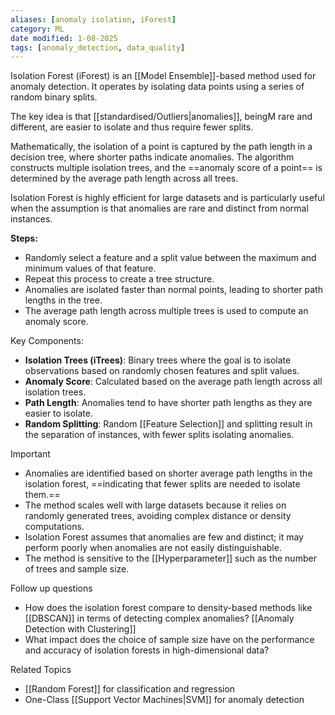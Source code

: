 ```yaml
---
aliases: [anomaly isolation, iForest]
category: ML
date modified: 1-08-2025
tags: [anomaly_detection, data_quality]
---
```


 Isolation Forest (iForest) is an [[Model Ensemble]]-based method used for anomaly detection. It operates by isolating data points using a series of random binary splits.
 
The key idea is that [[standardised/Outliers|anomalies]], beingM rare and different, are easier to isolate and thus require fewer splits. 

Mathematically, the isolation of a point is captured by the path length in a decision tree, where shorter paths indicate anomalies. The algorithm constructs multiple isolation trees, and the ==anomaly score of a point== is determined by the average path length across all trees. 

Isolation Forest is highly efficient for large datasets and is particularly useful when the assumption is that anomalies are rare and distinct from normal instances.

**Steps:**
- Randomly select a feature and a split value between the maximum and minimum values of that feature.
- Repeat this process to create a tree structure.
- Anomalies are isolated faster than normal points, leading to shorter path lengths in the tree.
- The average path length across multiple trees is used to compute an anomaly score.

 Key Components:  
 - **Isolation Trees (iTrees)**: Binary trees where the goal is to isolate observations based on randomly chosen features and split values.  
 - **Anomaly Score**: Calculated based on the average path length across all isolation trees.  
 - **Path Length**: Anomalies tend to have shorter path lengths as they are easier to isolate.  
 - **Random Splitting**: Random [[Feature Selection]] and splitting result in the separation of instances, with fewer splits isolating anomalies.

Important
 - Anomalies are identified based on shorter average path lengths in the isolation forest, ==indicating that fewer splits are needed to isolate them.==  
 - The method scales well with large datasets because it relies on randomly generated trees, avoiding complex distance or density computations.
 - Isolation Forest assumes that anomalies are few and distinct; it may perform poorly when anomalies are not easily distinguishable.  
 - The method is sensitive to the [[Hyperparameter]] such as the number of trees and sample size.

Follow up questions
 - How does the isolation forest compare to density-based methods like [[DBSCAN]] in terms of detecting complex anomalies? [[Anomaly Detection with Clustering]]
 - What impact does the choice of sample size have on the performance and accuracy of isolation forests in high-dimensional data?

Related Topics
 - [[Random Forest]] for classification and regression  
 - One-Class [[Support Vector Machines|SVM]] for anomaly detection
